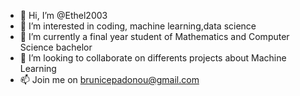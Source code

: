 - 👋 Hi, I’m @Ethel2003
- 👀 I’m interested in coding, machine learning,data science
- 🌱 I’m currently a final year student of Mathematics and Computer Science bachelor 
- 💞️ I’m looking to collaborate on differents projects about Machine Learning
- 📫 Join me on brunicepadonou@gmail.com

<!---
Ethel2003/Ethel2003 is a ✨ special ✨ repository because its `README.md` (this file) appears on your GitHub profile.
You can click the Preview link to take a look at your changes.
--->
